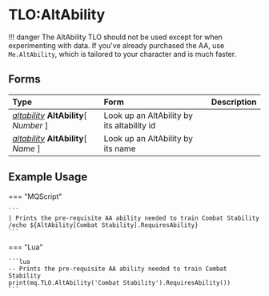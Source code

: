 # TLO:AltAbility

!!! danger
    The AltAbility TLO should not be used except for when experimenting  with data. If you've already purchased the AA, use `Me.AltAbility`, which is tailored to your character and is much faster.

## Forms

| **Type** | **Form** | **Description** |
| :--- | :--- | :--- |
| [_altability_](../data-types/datatype-altability.md) **AltAbility**[ _Number_ ] | Look up an AltAbility by its altability id |
| [_altability_](../data-types/datatype-altability.md) **AltAbility**[ _Name_ ] | Look up an AltAbility by its name |


## Example Usage

=== "MQScript"

    ```
    | Prints the pre-requisite AA ability needed to train Combat Stability
    /echo ${AltAbility[Combat Stability].RequiresAbility}
    ```

=== "Lua"

    ```lua
    -- Prints the pre-requisite AA ability needed to train Combat Stability
    print(mq.TLO.AltAbility('Combat Stability').RequiresAbility())
    ```
